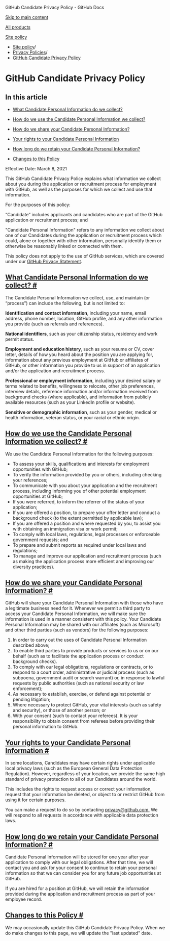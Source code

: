 GitHub Candidate Privacy Policy - GitHub Docs

[Skip to main content](#main-content)

[All products](/en)

[Site policy](/en/site-policy)

* [Site policy](/en/site-policy)/
* [Privacy Policies](/en/site-policy/privacy-policies)/
* [GitHub Candidate Privacy Policy](/en/site-policy/privacy-policies/github-candidate-privacy-policy)

GitHub Candidate Privacy Policy
==========

In this article
----------

* [What Candidate Personal Information do we collect?](#what-candidate-personal-information-do-we-collect)

* [How do we use the Candidate Personal Information we collect?](#how-do-we-use-the-candidate-personal-information-we-collect)

* [How do we share your Candidate Personal Information?](#how-do-we-share-your-candidate-personal-information)

* [Your rights to your Candidate Personal Information](#your-rights-to-your-candidate-personal-information)

* [How long do we retain your Candidate Personal Information?](#how-long-do-we-retain-your-candidate-personal-information)

* [Changes to this Policy](#changes-to-this-policy)

Effective Date: March 8, 2021

This GitHub Candidate Privacy Policy explains what information we collect about you during the application or recruitment process for employment with GitHub, as well as the purposes for which we collect and use that information.

For the purposes of this policy:

“Candidate” includes applicants and candidates who are part of the GitHub application or recruitment process; and

"Candidate Personal Information" refers to any information we collect about one of our Candidates during the application or recruitment process which could, alone or together with other information, personally identify them or otherwise be reasonably linked or connected with them.

This policy does not apply to the use of GitHub services, which are covered under our [GitHub Privacy Statement](/en/site-policy/privacy-policies/github-privacy-statement).

[What Candidate Personal Information do we collect? #](#what-candidate-personal-information-do-we-collect)
----------

The Candidate Personal Information we collect, use, and maintain (or “process”) can include the following, but is not limited to:

**Identification and contact information**, including your name, email address, phone number, location, GitHub profile, and any other information you provide (such as referrals and references).

**National identifiers**, such as your citizenship status, residency and work permit status.

**Employment and education history**, such as your resume or CV, cover letter, details of how you heard about the position you are applying for, information about any previous employment at GitHub or affiliates of GitHub, or other information you provide to us in support of an application and/or the application and recruitment process.

**Professional or employment information**, including your desired salary or terms related to benefits, willingness to relocate, other job preferences, interview details, reference information and/or information received from background checks (where applicable), and information from publicly available resources (such as your LinkedIn profile or website).

**Sensitive or demographic information**, such as your gender, medical or health information, veteran status, or your racial or ethnic origin.

[How do we use the Candidate Personal Information we collect? #](#how-do-we-use-the-candidate-personal-information-we-collect)
----------

We use the Candidate Personal Information for the following purposes:

* To assess your skills, qualifications and interests for employment opportunities with GitHub;
* To verify the information provided by you or others, including checking your references;
* To communicate with you about your application and the recruitment process, including informing you of other potential employment opportunities at GitHub;
* If you were referred, to inform the referrer of the status of your application;
* If you are offered a position, to prepare your offer letter and conduct a background check (to the extent permitted by applicable law);
* If you are offered a position and where requested by you, to assist you with obtaining an immigration visa or work permit;
* To comply with local laws, regulations, legal processes or enforceable government requests; and
* To prepare and submit reports as required under local laws and regulations;
* To manage and improve our application and recruitment process (such as making the application process more efficient and improving our diversity practices).

[How do we share your Candidate Personal Information? #](#how-do-we-share-your-candidate-personal-information)
----------

GitHub will share your Candidate Personal Information with those who have a legitimate business need for it. Whenever we permit a third party to access your Candidate Personal Information, we will make sure the information is used in a manner consistent with this policy. Your Candidate Personal Information may be shared with our affiliates (such as Microsoft) and other third parties (such as vendors) for the following purposes:

1. In order to carry out the uses of Candidate Personal Information described above;
2. To enable third parties to provide products or services to us or on our behalf (such as to facilitate the application process or conduct background checks).
3. To comply with our legal obligations, regulations or contracts, or to respond to a court order, administrative or judicial process (such as subpoena, government audit or search warrant) or, in response to lawful requests by public authorities (such as national security or law enforcement);
4. As necessary to establish, exercise, or defend against potential or pending litigation;
5. Where necessary to protect GitHub, your vital interests (such as safety and security), or those of another person; or
6. With your consent (such to contact your referees). It is your responsibility to obtain consent from referees before providing their personal information to GitHub.

[Your rights to your Candidate Personal Information #](#your-rights-to-your-candidate-personal-information)
----------

In some locations, Candidates may have certain rights under applicable local privacy laws (such as the European General Data Protection Regulation). However, regardless of your location, we provide the same high standard of privacy protection to all of our Candidates around the world.

This includes the rights to request access or correct your information, request that your information be deleted, or object to or restrict GitHub from using it for certain purposes.

You can make a request to do so by contacting [privacy@github.com.](mailto:privacy@github.com.) We will respond to all requests in accordance with applicable data protection laws.

[How long do we retain your Candidate Personal Information? #](#how-long-do-we-retain-your-candidate-personal-information)
----------

Candidate Personal Information will be stored for one year after your application to comply with our legal obligations. After that time, we will contact you and ask for your consent to continue to retain your personal information so that we can consider you for any future job opportunities at GitHub.

If you are hired for a position at GitHub, we will retain the information provided during the application and recruitment process as part of your employee record.

[Changes to this Policy #](#changes-to-this-policy)
----------

We may occasionally update this GitHub Candidate Privacy Policy. When we do make changes to this page, we will update the "last updated" date.
